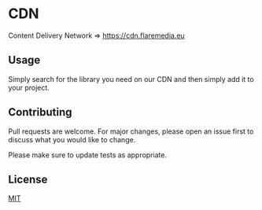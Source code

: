 # CDN
Content Delivery Network => https://cdn.flaremedia.eu

## Usage

Simply search for the library you need on our CDN and then simply add it to your project.

## Contributing
Pull requests are welcome. For major changes, please open an issue first to discuss what you would like to change.

Please make sure to update tests as appropriate.

## License
[MIT](https://choosealicense.com/licenses/mit/)
